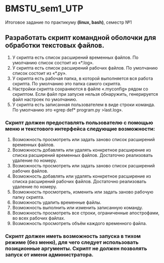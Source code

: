 # BMSTU_sem1_UTP
Итоговое задание по практикуму __(linux, bash)__, семестр №1

## Разработать скрипт командной оболочки для обработки текстовых файлов.

1. У скрипта есть список расширений временных файлов. По умолчанию список состоит из «*.log».
2. У скрипта есть список расширений рабочих файлов. По умолчанию список состоит из «*.py».
3. У скрипта есть рабочая папка, в которой выполняется вся работа скрипта. По умолчанию это папка самого скрипта.
4. Настройки скрипта сохраняются в файле «.myconfig» рядом со скриптом. Если файл при запуске нельзя обнаружить, генерируется файл настроек по умолчанию.
5. У скрипта есть записанная пользователем в виде строки команда. По умолчанию это «grep def* program.py >last.log». 


### Скрипт должен предоставлять пользователю с помощью меню и текстового интерфейса следующие возможности:


1. Возможность просмотреть или задать заново список расширений временных файлов.
2. Возможность добавлять или удалять конкретное расширение из списка расширений временных файлов. Достаточно реализовать удаление по номеру.
3. Возможность просмотреть или задать заново список расширений рабочих файлов.
4. Возможность добавлять или удалять конкретное расширение из списка расширений рабочих файлов. Достаточно реализовать удаление по номеру.
5. Возможность просмотреть, изменить или задать заново рабочую папку скрипта.
6. Возможность удалить временные файлы.
7. Возможность выполнить или изменить записанную команду.
8. Возможность просмотреть все строки, ограниченные апострофами, во всех рабочих файлах.
9. Возможность просмотреть объём каждого временного файла.

### Скрипт должен иметь возможность запуска в тихом режиме (без меню), для чего следует использовать позиционные аргументы. Скрипт не должен позволять запуск от имени администратора.
